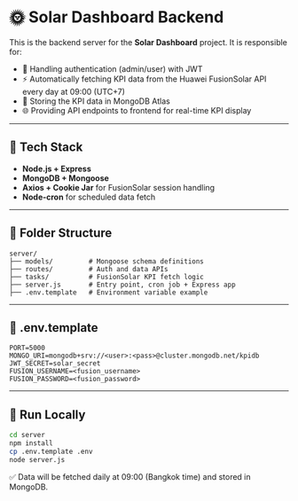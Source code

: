# 🌞 Solar Dashboard Backend

This is the backend server for the **Solar Dashboard** project. It is responsible for:
- 🔐 Handling authentication (admin/user) with JWT
- ⚡ Automatically fetching KPI data from the Huawei FusionSolar API every day at 09:00 (UTC+7)
- 💾 Storing the KPI data in MongoDB Atlas
- 🌐 Providing API endpoints to frontend for real-time KPI display

---

## 🚀 Tech Stack

- **Node.js + Express**
- **MongoDB + Mongoose**
- **Axios + Cookie Jar** for FusionSolar session handling
- **Node-cron** for scheduled data fetch

---

## 📁 Folder Structure

```
server/
├── models/         # Mongoose schema definitions
├── routes/         # Auth and data APIs
├── tasks/          # FusionSolar KPI fetch logic
├── server.js       # Entry point, cron job + Express app
├── .env.template   # Environment variable example
```

---

## 🔧 .env.template

```
PORT=5000
MONGO_URI=mongodb+srv://<user>:<pass>@cluster.mongodb.net/kpidb
JWT_SECRET=solar_secret
FUSION_USERNAME=<fusion_username>
FUSION_PASSWORD=<fusion_password>
```

---

## 🧪 Run Locally

```bash
cd server
npm install
cp .env.template .env
node server.js
```

✅ Data will be fetched daily at 09:00 (Bangkok time) and stored in MongoDB.
